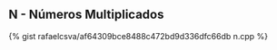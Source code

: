 ## N - Números Multiplicados

{% gist rafaelcsva/af64309bce8488c472bd9d336dfc66db n.cpp %}
<!-- Resolva este problema:
[URI][uri-2658]{:target="_blank"}

[uri-2658]:         https://www.urionlinejudge.com.br/judge/pt/problems/view/2658 -->